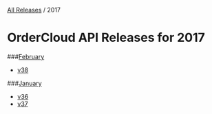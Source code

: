 [All Releases](../README.md) / 2017
# OrderCloud API Releases for 2017

###[February](February/README.md)
- [v38](February/v38.md)

###[January](January/README.md)
- [v36](January/v36.md)
- [v37](January/v37.md)
